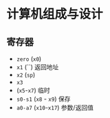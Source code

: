# 计算机组成与设计

## 寄存器
- `zero` (`x0`)
- `x1` (``) 返回地址
- `x2` (`sp`)
- `x3`
- (`x5`-`x7`) 临时
- `s0-s1` (`x8` - `x9`) 保存
- `a0-a7` (`x10`-`x17`) 参数/返回值

